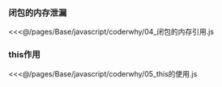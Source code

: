### 闭包的内存泄漏


<<<@/pages/Base/javascript/coderwhy/04_闭包的内存引用.js


### this作用

<<<@/pages/Base/javascript/coderwhy/05_this的使用.js